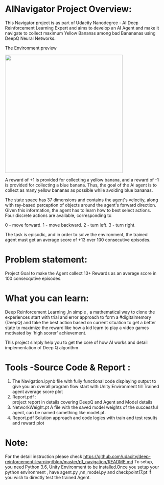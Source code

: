 
# AINavigator Project Overview:
This Navigator project is as part of Udacity Nanodegree - AI Deep Reinforcement Learning Expert and aims to develop an AI Agent and make it navigate to collect maximum Yellow Bananas among bad Banananas using DeepQ Neural Networks. 

The Environment preview

 <img src="https://user-images.githubusercontent.com/10624937/42135619-d90f2f28-7d12-11e8-8823-82b970a54d7e.gif" width="384">


A reward of +1 is provided for collecting a yellow banana, and a reward of -1 is provided for collecting a blue banana. Thus, the goal of the Ai agent is to collect as many yellow bananas as possible while avoiding blue bananas.

The state space has 37 dimensions and contains the agent's velocity, along with ray-based perception of objects around the agent's forward direction. Given this information, the agent has to learn how to best select actions. Four discrete actions are available, corresponding to:

0 - move forward.
1 - move backward.
2 - turn left.
3 - turn right.

The task is episodic, and in order to solve the environment, the trained agent must get an average score of +13 over 100 consecutive episodes.


# Problem statement:
Project Goal to make the Agent collect 13+ Rewards as an average score in 100 consecqutive episodes.

# What you can learn:
Deep Reinforcement Learning ,In simple , a mathematical way to clone the experiences start with trial and error approach to form a #digitalmemory (DeepQ) and take the best action based on current situation to get a better state to maximize the reward like how a kid learn to play a video games motivated by 'high scorer' achievement.

This project simply help you to get the core of how AI works and detail implementation of Deep Q algorithm 


# Tools -Source Code & Report :

1. The Navigation.ipynb
    file with fully functional code displaying output to give you an overall program flow start with Unity Environment till Trained agent average score plot
2. Report.pdf :  
    project report in details covering DeepQ and Agent and Model details
3. NetworkWeight.pt 
    A file with the saved model weights of the successful agent, can be named something like model.pt.
4. Report.pdf 
     Solution approach and code logics with train and test results and reward plot


# Note:
For the detail instruction please check https://github.com/udacity/deep-reinforcement-learning/blob/master/p1_navigation/README.md
To setup, you need Python 3.6, Unity Environment to be installed.Once you setup your python environment , have agent.py ,nn_model.py and checkpoint17.pt if you wish to directly test the trained Agent.


